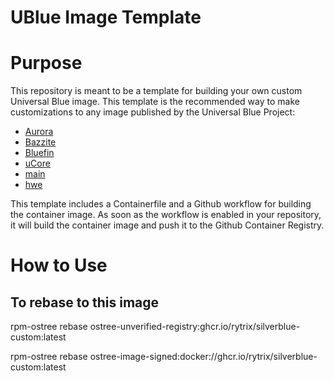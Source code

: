 # UBlue Image Template

# Purpose

This repository is meant to be a template for building your own custom Universal Blue image. This template is the recommended way to make customizations to any image published by the Universal Blue Project:
- [Aurora](https://getaurora.dev/)
- [Bazzite](https://bazzite.gg/)
- [Bluefin](https://projectbluefin.io/)
- [uCore](https://projectucore.io/)
- [main](https://github.com/ublue-os/main/)
- [hwe](https://github.com/ublue-os/hwe/) 

This template includes a Containerfile and a Github workflow for building the container image. As soon as the workflow is enabled in your repository, it will build the container image and push it to the Github Container Registry.

# How to Use

## To rebase to this image
rpm-ostree rebase ostree-unverified-registry:ghcr.io/rytrix/silverblue-custom:latest

rpm-ostree rebase ostree-image-signed:docker://ghcr.io/rytrix/silverblue-custom:latest
